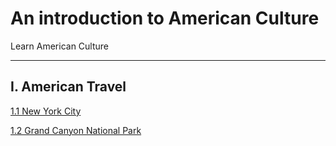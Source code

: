 # An introduction to American Culture
Learn American Culture

<hr>

## I. American Travel

[1.1 New York City](Travel/NYC.md)

[1.2 Grand Canyon National Park](Travel/GCNP.md)


